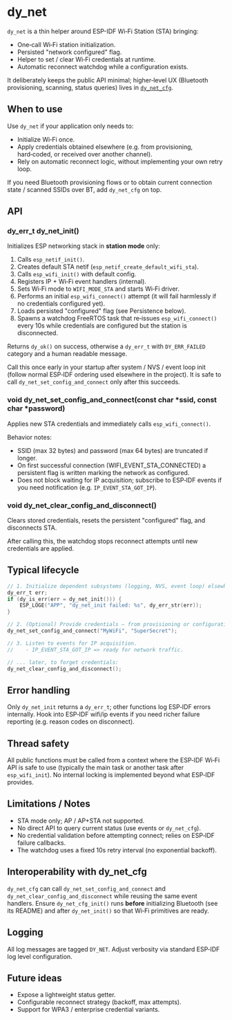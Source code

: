 # dy_net

`dy_net` is a thin helper around ESP-IDF Wi‑Fi Station (STA) bringing:

- One‑call Wi‑Fi station initialization.
- Persisted "network configured" flag.
- Helper to set / clear Wi‑Fi credentials at runtime.
- Automatic reconnect watchdog while a configuration exists.

It deliberately keeps the public API minimal; higher‑level UX (Bluetooth provisioning, scanning, status queries) lives
in [`dy_net_cfg`](../dy_net_cfg/README.md).

## When to use

Use `dy_net` if your application only needs to:

- Initialize Wi‑Fi once.
- Apply credentials obtained elsewhere (e.g. from provisioning, hard‑coded, or received over another channel).
- Rely on automatic reconnect logic, without implementing your own retry loop.

If you need Bluetooth provisioning flows or to obtain current connection state / scanned SSIDs over BT, add `dy_net_cfg`
on top.

## API

### dy_err_t dy_net_init()

Initializes ESP networking stack in **station mode** only:

1. Calls `esp_netif_init()`.
2. Creates default STA netif (`esp_netif_create_default_wifi_sta`).
3. Calls `esp_wifi_init()` with default config.
4. Registers IP + Wi‑Fi event handlers (internal).
5. Sets Wi‑Fi mode to `WIFI_MODE_STA` and starts Wi‑Fi driver.
6. Performs an initial `esp_wifi_connect()` attempt (it will fail harmlessly if no credentials configured yet).
7. Loads persisted "configured" flag (see Persistence below).
8. Spawns a watchdog FreeRTOS task that re‑issues `esp_wifi_connect()` every 10s while credentials are configured but
   the station is disconnected.

Returns `dy_ok()` on success, otherwise a `dy_err_t` with `DY_ERR_FAILED` category and a human readable message.

Call this once early in your startup after system / NVS / event loop init (follow normal ESP‑IDF ordering used elsewhere
in the project). It is safe to call `dy_net_set_config_and_connect` only after this succeeds.

### void dy_net_set_config_and_connect(const char *ssid, const char *password)

Applies new STA credentials and immediately calls `esp_wifi_connect()`.

Behavior notes:

- SSID (max 32 bytes) and password (max 64 bytes) are truncated if longer.
- On first successful connection (WIFI_EVENT_STA_CONNECTED) a persistent flag is written marking the network as
  configured.
- Does not block waiting for IP acquisition; subscribe to ESP‑IDF events if you need notification (e.g.
  `IP_EVENT_STA_GOT_IP`).

### void dy_net_clear_config_and_disconnect()

Clears stored credentials, resets the persistent "configured" flag, and disconnects STA.

After calling this, the watchdog stops reconnect attempts until new credentials are applied.

## Typical lifecycle

```c
// 1. Initialize dependent subsystems (logging, NVS, event loop) elsewhere.
dy_err_t err;
if (dy_is_err(err = dy_net_init())) {
    ESP_LOGE("APP", "dy_net_init failed: %s", dy_err_str(err));
}

// 2. (Optional) Provide credentials — from provisioning or configuration.
dy_net_set_config_and_connect("MyWiFi", "SuperSecret");

// 3. Listen to events for IP acquisition.
//    - IP_EVENT_STA_GOT_IP => ready for network traffic.

// ... later, to forget credentials:
dy_net_clear_config_and_disconnect();
```

## Error handling

Only `dy_net_init` returns a `dy_err_t`; other functions log ESP‑IDF errors internally. Hook into ESP‑IDF wifi/ip events
if you need richer failure reporting (e.g. reason codes on disconnect).

## Thread safety

All public functions must be called from a context where the ESP‑IDF Wi‑Fi API is safe to use (typically the main task
or another task after `esp_wifi_init`). No internal locking is implemented beyond what ESP‑IDF provides.

## Limitations / Notes

- STA mode only; AP / AP+STA not supported.
- No direct API to query current status (use events or `dy_net_cfg`).
- No credential validation before attempting connect; relies on ESP‑IDF failure callbacks.
- The watchdog uses a fixed 10s retry interval (no exponential backoff).

## Interoperability with dy_net_cfg

`dy_net_cfg` can call `dy_net_set_config_and_connect` and `dy_net_clear_config_and_disconnect` while reusing the same
event handlers. Ensure `dy_net_cfg_init()` runs **before** initializing Bluetooth (see its README) and after
`dy_net_init()` so that Wi‑Fi primitives are ready.

## Logging

All log messages are tagged `DY_NET`. Adjust verbosity via standard ESP‑IDF log level configuration.

## Future ideas

- Expose a lightweight status getter.
- Configurable reconnect strategy (backoff, max attempts).
- Support for WPA3 / enterprise credential variants.
